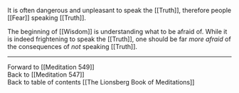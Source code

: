 It is often dangerous and unpleasant to speak the [[Truth]], therefore people [[Fear]] speaking [[Truth]]. 

The beginning of [[Wisdom]] is understanding what to be afraid of. While it is indeed frightening to speak the [[Truth]], one should be far *more afraid* of the consequences of *not* speaking [[Truth]].

___

Forward to [[Meditation 549]]  
Back to [[Meditation 547]]  
Back to table of contents [[The Lionsberg Book of Meditations]]  